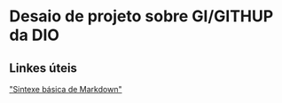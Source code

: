 # Desaio de projeto sobre GI/GITHUP da DIO
## Linkes úteis
["Sintexe básica de Markdown"](https://www.markdownguide.org/basic-syntax/)
